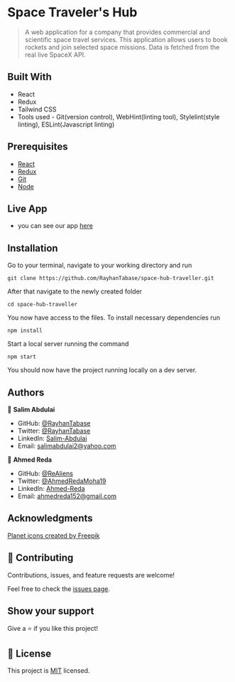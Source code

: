 
# Space Traveler's Hub
> A web application for a company that provides commercial and scientific space travel services. This application allows users to book rockets and join selected space missions. Data is fetched from the real live SpaceX API.

## Built With
- React
- Redux
- Tailwind CSS
- Tools used - Git(version control), WebHint(linting tool), Stylelint(style linting), ESLint(Javascript linting)

## Prerequisites
 - [React](https://reactjs.org/docs/getting-started.html)
 - [Redux](https://redux.js.org/tutorials/quick-start)
 - [Git](https://git-scm.com/downloads)
 - [Node](https://nodejs.org/en/download/)


 ## Live App

 - you can see our app <a href="https://space-hub-traveler.herokuapp.com/" target="_blank">here</a>

## Installation

Go to your terminal, navigate to your working directory and run

`git clone https://github.com/RayhanTabase/space-hub-traveller.git`

After that navigate to the newly created folder

`cd space-hub-traveller`

You now have access to the files.
To install necessary dependencies run

`npm install`

Start a local server running the command

`npm start`

You should now have the project running locally on a dev server.

## Authors

👤 **Salim Abdulai**

- GitHub: [@RayhanTabase](https://github.com/RayhanTabase)
- Twitter: [@RayhanTabase](https://twitter.com/@RayhanTabase)
- LinkedIn: [Salim-Abdulai](https://linkedin.com/in/salimabdulai)
- Email: salimabdulai2@yahoo.com

👤 **Ahmed Reda**

- GitHub: [@ReAliens](https://github.com/ReAliens)
- Twitter: [@AhmedRedaMoha19](https://twitter.com/AhmedRedaMoha19)
- LinkedIn: [Ahmed-Reda](https://www.linkedin.com/in/armali/)
- Email: ahmedreda152@gmail.com


## Acknowledgments

[Planet icons created by Freepik](https://www.flaticon.com/free-icons/planet)


## 🤝 Contributing

Contributions, issues, and feature requests are welcome!

Feel free to check the [issues page](../../issues/).

## Show your support

Give a ⭐️ if you like this project!

## 📝 License

This project is [MIT](./MIT.md) licensed.
